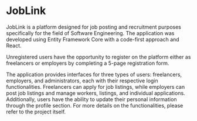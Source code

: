 # JobLink

JobLink is a platform designed for job posting and recruitment purposes specifically for the field of Software Engineering. The application was developed using Entity Framework Core with a code-first approach and React.

Unregistered users have the opportunity to register on the platform either as freelancers or employers by completing a 5-page registration form.

The application provides interfaces for three types of users: freelancers, employers, and administrators, each with their respective login functionalities. Freelancers can apply for job listings, while employers can post job listings and manage workers, listings, and individual applications. Additionally, users have the ability to update their personal information through the profile section. For more details on the functionalities, please refer to the project itself.
